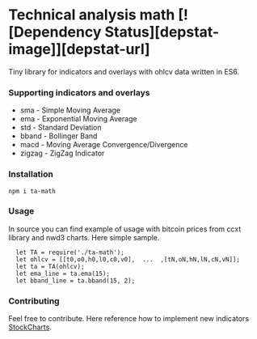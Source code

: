 
Technical analysis math [![Dependency Status][depstat-image]][depstat-url]
=========

Tiny library for indicators and overlays with ohlcv data written in ES6.

### Supporting indicators and overlays

* sma     -   Simple Moving Average
* ema     -   Exponential Moving Average
* std     -   Standard Deviation
* bband   -   Bollinger Band
* macd    -   Moving Average Convergence/Divergence
* zigzag  -   ZigZag Indicator

### Installation

`npm i ta-math`

### Usage

In source you can find example of usage with bitcoin prices from ccxt library and nwd3 charts. Here simple sample.
```
  let TA = require('./ta-math');
  let ohlcv = [[t0,o0,h0,l0,c0,v0],  ...  ,[tN,oN,hN,lN,cN,vN]];
  let ta = TA(ohlcv);
  let ema_line = ta.ema(15);
  let bband_line = ta.bband(15, 2);  
```

### Contributing

Feel free to contribute. Here reference how to implement new indicators [StockCharts](http://stockcharts.com/school/doku.php?id=chart_school:technical_indicators).
